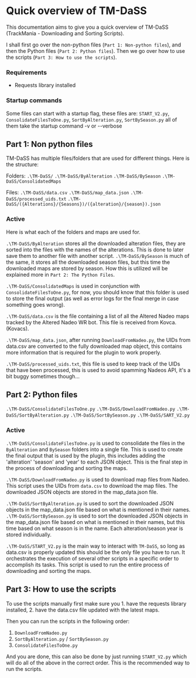# Quick overview of TM-DaSS

This documentation aims to give you a quick overview of TM-DaSS (TrackMania - Downloading and Sorting Scripts).

I shall first go over the non-python files (`Part 1: Non-python files`), and then the Python files (`Part 2: Python files`).
Then we go over how to use the scripts (`Part 3: How to use the scripts`).

### Requirements

- Requests library installed


### Startup commands

Some files can start with a startup flag, these files are:
`START_V2.py`,
`ConsolidateFilesToOne.py`,
`SortByAlteration.py`,
`SortBySeason.py`
all of them take the startup command -v or --verbose


## Part 1: Non python files

TM-DaSS has multiple files/folders that are used for different things. Here is the structure:

Folders:
`.\TM-DaSS/`
`.\TM-DaSS/ByAlteration`
`.\TM-DaSS/BySeason`
`.\TM-DaSS/ConsolidatedMaps`

Files:
`.\TM-DaSS/data.csv`
`.\TM-DaSS/map_data.json`
`.\TM-DaSS/processed_uids.txt`
`.\TM-DaSS/({Alterations}/{Seasons})/({alteration}/{season}).json`

### Active

Here is what each of the folders and maps are used for.

`.\TM-DaSS/ByAlteration` stores all the downloaded alteration files, they are sorted into the files with the names of the alterations. This is done to later save them to another file with another script.
`.\TM-DaSS/BySeason` is much of the same, it stores all the downloaded season files, but this time the downloaded maps are stored by season.
How this is utilized will be explained more in `Part 2: The Python Files`.

`.\TM-DaSS/ConsolidatedMaps` is used in conjunction with `ConsolidateFilesToOne.py`, for now, you should know that this folder is used to store the final output (as well as error logs for the final merge in case something goes wrong).

`.\TM-DaSS/data.csv` is the file containing a list of all the Altered Nadeo maps tracked by the Altered Nadeo WR bot. This file is received from Kovca. (Kovacs).

`.\TM-DaSS/map_data.json`, after running `DownloadFromNadeo.py`, the UIDs from data.csv are converted to the fully downloaded map object, this contains more information that is required for the plugin to work properly.

`.\TM-DaSS/processed_uids.txt`, this file is used to keep track of the UIDs that have been processed, this is used to avoid spamming Nadeos API, it's a bit buggy sometimes though...


## Part 2: Python files

`.\TM-DaSS/ConsolidateFilesToOne.py`
`.\TM-DaSS/DownloadFromNadeo.py`
`.\TM-DaSS/SortByAlteration.py`
`.\TM-DaSS/SortBySeason.py`
`.\TM-DaSS/SART_V2.py`

### Active

`.\TM-DaSS/ConsolidateFilesToOne.py` is used to consolidate the files in the `ByAlteration` and `BySeason` folders into a single file. This is used to create the final output that is used by the plugin, this includes adding the 'alteration' 'season' and 'year' to each JSON object. This is the final step in the process of downloading and sorting the maps.

`.\TM-DaSS/DownloadFromNadeo.py` is used to download map files from Nadeo. This script uses the UIDs from `data.csv` to download the map files. The downloaded JSON objects are stored in the map_data.json file.

`.\TM-DaSS/SortByAlteration.py` is used to sort the downloaded JSON objects in the map_data.json file based on what is mentioned in their names.
`.\TM-DaSS/SortBySeason.py` is used to sort the downloaded JSON objects in the map_data.json file based on what is mentioned in their names, but this time based on what season is in the name.
Each alteration/season year is stored individually.

`.\TM-DaSS/START_V2.py` is the main way to interact with `TM-DaSS`, so long as data.csv is properly updated this should be the only file you have to run. It orchestrates the execution of several other scripts in a specific order to accomplish its tasks. This script is used to run the entire process of downloading and sorting the maps.


## Part 3: How to use the scripts

To use the scripts manually first make sure you 1. have the requests library installed, 2. have the data.csv file updated with the latest maps.

Then you can run the scripts in the following order:

1. `DownloadFromNadeo.py`
2. `SortByAlteration.py` / `SortBySeason.py`
3. `ConsolidateFilesToOne.py`

And you are done, this can also be done by just running `START_V2.py` which will do all of the above in the correct order. This is the recommended way to run the scripts.
